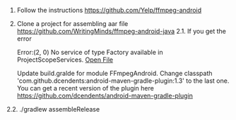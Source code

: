 
1. Follow the instructions https://github.com/Yelp/ffmpeg-android
2. Clone a project for assembling aar file https://github.com/WritingMinds/ffmpeg-android-java
2.1. If you get the error 

    Error:(2, 0) No service of type Factory<LoggingManagerInternal> available in ProjectScopeServices.
    <a href="openFile:/Users/sashatinkoff/Downloads/ffmpeg-android-java-master/FFmpegAndroid/build.gradle">Open File</a>
    
    Update build.gralde for module FFmpegAndroid. Change classpath 'com.github.dcendents:android-maven-gradle-plugin:1.3' to the last one. You can get a recent version of the plugin here https://github.com/dcendents/android-maven-gradle-plugin
   
2.2. ./gradlew assembleRelease
